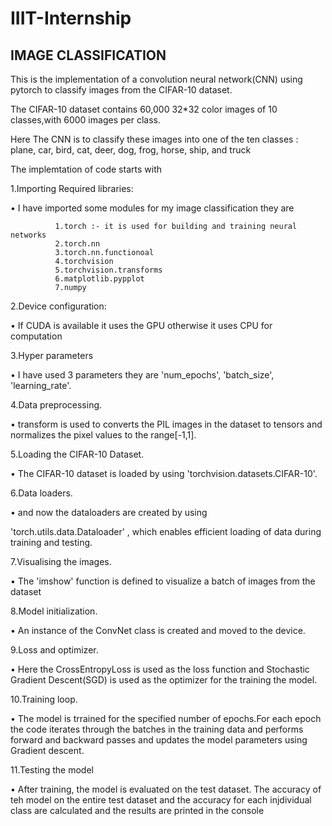 # IIIT-Internship

## IMAGE CLASSIFICATION

This is the implementation of a convolution neural network(CNN) using pytorch to classify images from the CIFAR-10 dataset.

The CIFAR-10 dataset contains 60,000 32*32 color images of 10 classes,with 
6000 images per class.

Here The CNN is to classify these images into one of the ten classes : plane, car, bird, cat, deer, dog, frog, horse, ship, and truck

The implemtation of code starts with

1.Importing Required libraries:

•	I have imported some modules for my image classification they are
             
              1.torch :- it is used for building and training neural networks
              2.torch.nn 
              3.torch.nn.functionoal
              4.torchvision
              5.torchvision.transforms
              6.matplotlib.pypplot
              7.numpy

2.Device configuration:

•	If CUDA is available it uses the GPU otherwise it uses CPU for computation

3.Hyper parameters

•	I have used 3 parameters they are 'num_epochs', 'batch_size', 
'learning_rate'.

4.Data preprocessing.

•	transform is used to converts the PIL images in the dataset to tensors and normalizes the pixel values to the range[-1,1].

5.Loading the CIFAR-10 Dataset.

•	The CIFAR-10 dataset is loaded by using 'torchvision.datasets.CIFAR-10'.

6.Data loaders.

•	and now the dataloaders are created by using 

'torch.utils.data.Dataloader' , which enables efficient loading of data during training and testing.

7.Visualising the images.

•	The 'imshow' function is defined to visualize a batch of images from the dataset

8.Model initialization.

•	An instance of the ConvNet class is created and moved to the device.

9.Loss and optimizer.

•	Here the CrossEntropyLoss is used as the loss function and Stochastic Gradient Descent(SGD) is used as the optimizer for the training the model.

10.Training loop.

•	The model is trrained for the specified number of epochs.For each epoch the code iterates through the batches in the training data and performs forward and backward passes and updates the model parameters using Gradient descent.

11.Testing the model

•	After training, the model is evaluated on the test dataset. The accuracy of teh model on the entire test dataset and the accuracy for each injdividual class are calculated and the results are printed in the console

